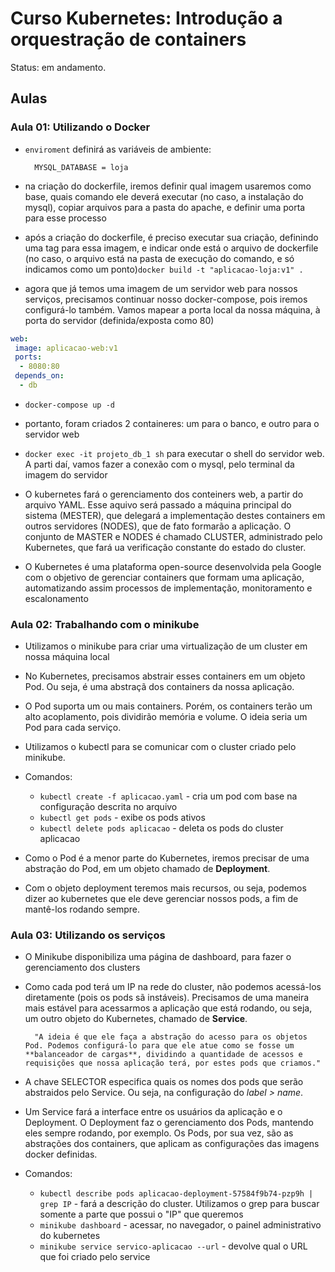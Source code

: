 # Curso Kubernetes: Introdução a orquestração de containers

Status: em andamento.

## Aulas

### Aula 01: Utilizando o Docker

- `enviroment` definirá as variáveis de ambiente:

        MYSQL_DATABASE = loja

- na criação do dockerfile, iremos definir qual imagem usaremos como base, quais comando ele deverá executar (no caso, a instalação do mysql), copiar arquivos para a pasta do apache, e definir uma porta para esse processo

- após a criação do dockerfile, é preciso executar sua criação, definindo uma tag para essa imagem, e indicar onde está o arquivo de dockerfile (no caso, o arquivo está na pasta de execução do comando, e só indicamos como um ponto)`docker build -t "aplicacao-loja:v1" .`

- agora que já temos uma imagem de um servidor web para nossos serviços, precisamos continuar nosso docker-compose, pois iremos configurá-lo também. Vamos mapear a porta local da nossa máquina, à porta do servidor (definida/exposta como 80)

```yaml
web:
 image: aplicacao-web:v1
 ports:
  - 8080:80
 depends_on:
  - db
```

- `docker-compose up -d`

- portanto, foram criados 2 containeres: um para o banco, e outro para o servidor web

- `docker exec -it projeto_db_1 sh` para executar o shell do servidor web. A parti daí, vamos fazer a conexão com o mysql, pelo terminal da imagem do servidor

- O kubernetes fará o gerenciamento dos conteiners web, a partir do arquivo YAML. Esse aquivo será passado a máquina principal do sistema (MESTER), que delegará a implementação destes containers em outros servidores (NODES), que de fato formarão a aplicação. O conjunto de MASTER e NODES é chamado CLUSTER, administrado pelo Kubernetes, que fará ua verificação constante do estado do cluster.

- O Kubernetes é uma plataforma open-source desenvolvida pela Google com o objetivo de gerenciar containers que formam uma aplicação, automatizando assim processos de implementação, monitoramento e escalonamento

### Aula 02: Trabalhando com o minikube

- Utilizamos o minikube para criar uma virtualização de um cluster em nossa máquina local

- No Kubernetes, precisamos abstrair esses containers em um objeto Pod. Ou seja, é uma abstraçã dos containers da nossa aplicação.

- O Pod suporta um ou mais containers. Porém, os containers terão um alto acoplamento, pois dividirão memória e volume. O ideia seria um Pod para cada serviço.

- Utilizamos o kubectl para se comunicar com o cluster criado pelo minikube.

- Comandos:

  - `kubectl create -f aplicacao.yaml` - cria um pod com base na configuração descrita no arquivo
  - `kubectl get pods` - exibe os pods ativos
  - `kubectl delete pods aplicacao` - deleta os pods do cluster aplicacao

- Como o Pod é a menor parte do Kubernetes, iremos precisar de uma abstração do Pod, em um objeto chamado de **Deployment**.

- Com o objeto deployment teremos mais recursos, ou seja, podemos dizer ao kubernetes que ele deve gerenciar nossos pods, a fim de mantê-los rodando sempre.

### Aula 03: Utilizando os serviços

- O Minikube disponibiliza uma página de dashboard, para fazer o gerenciamento dos clusters

- Como cada pod terá um IP na rede do cluster, não podemos acessá-los diretamente (pois os pods sã instáveis). Precisamos de uma maneira mais estável para acessarmos a aplicação que está rodando, ou seja, um outro objeto do Kubernetes, chamado de **Service**.

        "A ideia é que ele faça a abstração do acesso para os objetos Pod. Podemos configurá-lo para que ele atue como se fosse um **balanceador de cargas**, dividindo a quantidade de acessos e requisições que nossa aplicação terá, por estes pods que criamos."

- A chave SELECTOR especifica quais os nomes dos pods que serão abstraidos pelo Service. Ou seja, na configuração do *label > name*.

- Um Service fará a interface entre os usuários da aplicação e o Deployment. O Deployment faz o gerenciamento dos Pods, mantendo eles sempre rodando, por exemplo. Os Pods, por sua vez, são as abstrações dos containers, que aplicam as configurações das imagens docker definidas.

- Comandos:

  - `kubectl describe pods aplicacao-deployment-57584f9b74-pzp9h | grep IP` - fará a descrição do cluster. Utilizamos o grep para buscar somente a parte que possui o "IP" que queremos
  - `minikube dashboard` - acessar, no navegador, o painel administrativo do kubernetes
  - `minikube service servico-aplicacao --url` - devolve qual o URL que foi criado pelo service